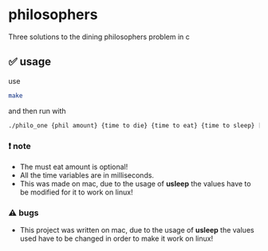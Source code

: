 # philosophers
Three solutions to the dining philosophers problem in c

## ✅ usage
use
```sh
make
```
and then run with
```sh
./philo_one {phil amount} {time to die} {time to eat} {time to sleep} [must eat x amount]
```

### ❗ note
- The must eat amount is optional!
- All the time variables are in milliseconds.
- This was made on mac, due to the usage of **usleep** the values have to be modified for it to work on linux!


### ⚠️ bugs
- This project was written on mac, due to the usage of **usleep** the values used have to be changed in order to make it work on linux!

